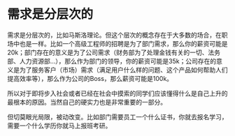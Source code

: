 # 需求是分层次的


需求是分层次的，比如马斯洛理论。但这个层次的概念存在于大多数的场合，在职场中也是一样。比如一个高级工程师的招聘是为了部门需求，那么你的薪资可能是20k；部门存在的意义是为了公司需求（财务部为了处理金钱有关的一切、法务部、人力资源部...），那么作为部门的领导，你的薪资可能是35k；公司存在的意义是为了服务客户（市场）需求（满足用户什么样的问题、这个产品如何帮助人们提高效率等），那么作为公司的Boss，那么薪资可能是100k。

所以对于即将步入社会或者已经在社会中摸索的同学们应该懂得什么是自己上升的最根本的原因。当然自己的硬实力也是非常重要的一部分。

但切莫眼光局限，被动改变。比如部门需要员工一个什么证书，你就去报名学习，需要一个什么学历你就马上报班考研。​​​​
